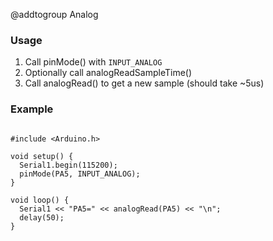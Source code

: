 @addtogroup Analog

### Usage

1. Call pinMode() with `INPUT_ANALOG`
2. Optionally call analogReadSampleTime()
3. Call analogRead() to get a new sample (should take ~5us)

### Example

~~~{.cpp}

#include <Arduino.h>

void setup() {
  Serial1.begin(115200);
  pinMode(PA5, INPUT_ANALOG);
}

void loop() {
  Serial1 << "PA5=" << analogRead(PA5) << "\n";
  delay(50);
}

~~~
